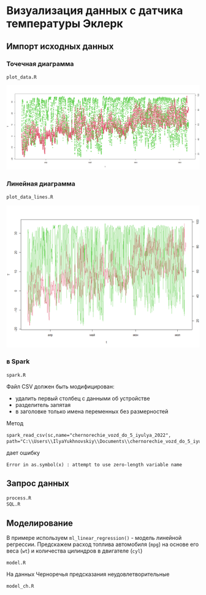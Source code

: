 # Визуализация данных с датчика температуры Эклерк

## Импорт исходных данных

### Точечная диаграмма
```
plot_data.R
```

![Точечная диаграмма](eklerk.png)

### Линейная диаграмма 
```
plot_data_lines.R
```
![Линейная диаграмма](lines.png)

### в Spark
```
spark.R
```
Файл CSV должен быть модифицирован:

- удалить первый столбец с данными об устройстве
- разделитель запятая
- в заголовке только имена переменных без размерностей

Метод
```
spark_read_csv(sc,name="chernorechie_vozd_do_5_iyulya_2022", path="C:\\Users\\IlyaYukhnovskiy\\Documents\\chernorechie_vozd_do_5_iyulya_2022.csv")
```
дает ошибку
```
Error in as.symbol(x) : attempt to use zero-length variable name
```

## Запрос данных
```
process.R
SQL.R
```

## Моделирование
В примере используем ```ml_linear_regression()``` - модель линейной регрессии.
Предскажем расход топлива автомобиля (```mpg```) на основе его веса (```wt```) и количества цилиндров в двигателе (```cyl```)
```
model.R
```
На данных Черноречья предсказания неудовлетворительные
```
model_ch.R
```